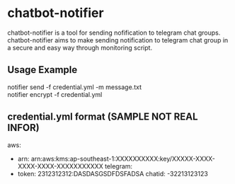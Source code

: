 # chatbot-notifier

chatbot-notifier is a tool for sending nofification to telegram chat groups. <br/>
chatbot-notifier aims to make sending notification to telegram chat group in a secure and easy way through monitoring script.

## Usage Example

notifier send -f credential.yml -m message.txt <br/>
notifier encrypt -f credential.yml

## credential.yml format (SAMPLE NOT REAL INFOR)

aws:
- arn: arn:aws:kms:ap-southeast-1:XXXXXXXXXX:key/XXXXX-XXXX-XXXX-XXXX-XXXXXXXXXXX
telegram:
- token: 2312312312:DASDASGSDFDSFADSA
  chatid: -32213123123
